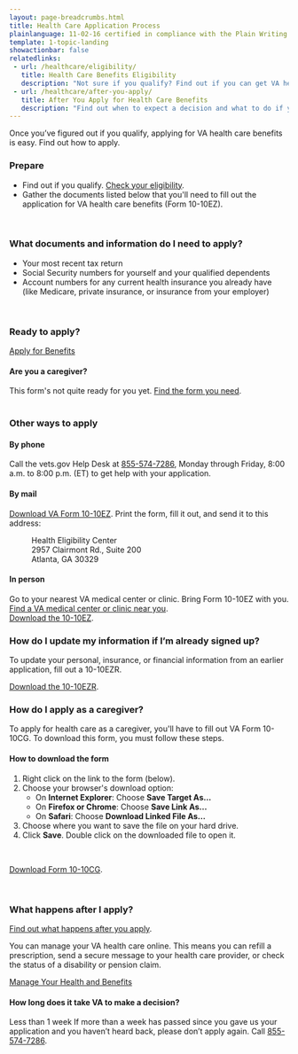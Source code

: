 ```yaml
---
layout: page-breadcrumbs.html
title: Health Care Application Process
plainlanguage: 11-02-16 certified in compliance with the Plain Writing Act
template: 1-topic-landing
showactionbar: false
relatedlinks:
 - url: /healthcare/eligibility/
   title: Health Care Benefits Eligibility
   description: "Not sure if you qualify? Find out if you can get VA health care benefits."
 - url: /healthcare/after-you-apply/
   title: After You Apply for Health Care Benefits
   description: "Find out when to expect a decision and what to do if you don’t hear back or don’t get approved."
---
```


Once you’ve figured out if you qualify, applying for VA health care benefits is easy. Find out how to apply.

### Prepare
- Find out if you qualify. [Check your eligibility](/healthcare/eligibility/).
- Gather the documents listed below that you'll need to fill out the application for VA health care benefits (Form 10-10EZ). 

<div markdown="0"><br></div>

<div class="feature" markdown="1">

### What documents and information do I need to apply?

- Your most recent tax return
- Social Security numbers for yourself and your qualified dependents
- Account numbers for any current health insurance you already have (like Medicare, private insurance, or insurance from your employer)

</div>

<div markdown="0"><br></div>

### Ready to apply?

<a class="usa-button-primary va-button-primary" href="/healthcare/apply/application/introduction">Apply for Benefits</a>

<div class="usa-alert usa-alert-warning usa-content secondary" markdown="1">
<div class="usa-alert-body">
<h4 style="padding:0;">Are you a caregiver?</h4>
<p style="margin:0;">This form's not quite ready for you yet. <a href="#additional-forms">Find the form you need</a>.</p>
</div>
</div>

<div markdown="0"><br></div>

### Other ways to apply

#### By phone

Call the vets.gov Help Desk at <a href="tel:+18555747286">855-574-7286</a>, Monday through Friday, 8:00 a.m. to 8:00 p.m. (ET) to get help with your application.

#### By mail

[Download VA Form 10-10EZ](http://www.va.gov/vaforms/medical/pdf/1010EZ-fillable.pdf). Print the form, fill it out, and send it to this address:

<dl class="va-address-block">
<dd>Health Eligibility Center</dd>
<dd>2957 Clairmont Rd., Suite 200</dd>
<dd>Atlanta, GA 30329</dd>
</dl>

#### In person

Go to your nearest VA medical center or clinic. Bring Form 10-10EZ with you. </br>
[Find a VA medical center or clinic near you](/facilities).</br>
[Download the 10-10EZ](http://www.va.gov/vaforms/medical/pdf/1010EZ-fillable.pdf).

### How do I update my information if I’m already signed up?

To update your personal, insurance, or financial information from an earlier application, fill out a 10-10EZR.

[Download the 10-10EZR](https://www.vets.gov/healthcare/forms/vha-10-10ezr-fill.pdf).

<span id="additional-forms"></span>
### How do I apply as a caregiver?

To apply for health care as a caregiver, you'll have to fill out VA Form 10-10CG. To download this form, you must follow these steps. 

#### How to download the form </br>

1. Right click on the link to the form (below).
2. Choose your browser's download option:
   - On **Internet Explorer**: Choose **Save Target As...**
   - On **Firefox or Chrome**: Choose **Save Link As...**
   - On **Safari**: Choose **Download Linked File As...**
3. Choose where you want to save the file on your hard drive.
4. Click **Save**.
Double click on the downloaded file to open it.

<div markdown="0"><br></div>

[Download Form 10-10CG](/healthcare/forms/vha-10-10CG.pdf). 

<div markdown="0"><br></div>

### What happens after I apply?

[Find out what happens after you apply](/healthcare/after-you-apply).

You can manage your VA health care online. This means you can refill a prescription, send a secure message to your health care provider, or check the status of a disability or pension claim. 

<a class="usa-button-primary" href="/healthcare/prescriptions/">Manage Your Health and Benefits</a>

#### How long does it take VA to make a decision?

<div class="card information" markdown="0">
<span class="number">Less than 1 week</span>
<span class="description">If more than a week has passed since you gave us your application and you haven’t heard back, please don’t apply again. Call <a href="tel:+18555747286">855-574-7286</a>.</span>
</div>

<div markdown="0"><br></div>

